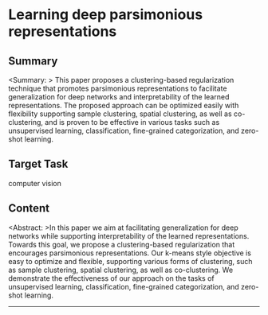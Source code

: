 # Learning deep parsimonious representations

## Summary

<Summary: > This paper proposes a clustering-based regularization technique that promotes parsimonious representations to facilitate generalization for deep networks and interpretability of the learned representations. The proposed approach can be optimized easily with flexibility supporting sample clustering, spatial clustering, as well as co-clustering, and is proven to be effective in various tasks such as unsupervised learning, classification, fine-grained categorization, and zero-shot learning.


## Target Task

computer vision

## Content

<Abstract: >In this paper we aim at facilitating generalization for deep networks while supporting interpretability of the learned representations. Towards this goal, we propose a clustering-based regularization that encourages parsimonious representations. Our k-means style objective is easy to optimize and flexible, supporting various forms of clustering, such as sample clustering, spatial clustering, as well as co-clustering. We demonstrate the effectiveness of our approach on the tasks of unsupervised learning, classification, fine-grained categorization, and zero-shot learning.



---

